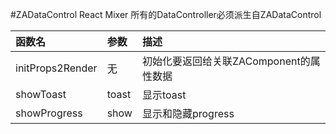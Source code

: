 #ZADataControl
React Mixer 所有的DataController必须派生自ZADataControl

函数名 | 参数 | 描述
:-|:-|:-
initProps2Render|无|初始化要返回给关联ZAComponent的属性数据
showToast|toast|显示toast
showProgress|show|显示和隐藏progress
